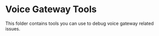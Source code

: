 # Voice Gateway Tools

This folder contains tools you can use to debug voice gateway related issues. 